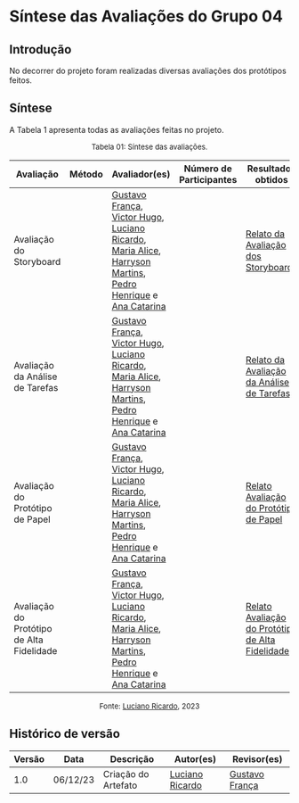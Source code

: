# Síntese das Avaliações do Grupo 04

## Introdução

No decorrer do projeto foram realizadas diversas avaliações dos protótipos feitos. 

## Síntese

A Tabela 1 apresenta todas as avaliações feitas no projeto.

<center>

<font size="2"><p style="text-align: center">Tabela 01: Síntese das avaliações.</p></font>

| Avaliação                                 | Método | Avaliador(es)                                                                                                                                                                                                                                                                                                                                      | Número de Participantes | Resultados obtidos                                   |
| ----------------------------------------- | ------ | -------------------------------------------------------------------------------------------------------------------------------------------------------------------------------------------------------------------------------------------------------------------------------------------------------------------------------------------------- | ----------------------- | ---------------------------------------------------- |
| Avaliação do Storyboard                   |        | [Gustavo França](https://github.com/gustavofbs), [Victor Hugo](https://github.com/ViictorHugoo), [Luciano Ricardo](https://github.com/l-ricardo), [Maria Alice](https://github.com/Maliz30), [Harryson Martins](https://github.com/harry-cmartin), [Pedro Henrique](https://github.com/pedro-hsf) e [Ana Catarina](https://github.com/an4catarina) |                         | [Relato da Avaliação dos Storyboards]()              |
| Avaliação da Análise de Tarefas           |        | [Gustavo França](https://github.com/gustavofbs), [Victor Hugo](https://github.com/ViictorHugoo), [Luciano Ricardo](https://github.com/l-ricardo), [Maria Alice](https://github.com/Maliz30), [Harryson Martins](https://github.com/harry-cmartin), [Pedro Henrique](https://github.com/pedro-hsf) e [Ana Catarina](https://github.com/an4catarina) |                         | [Relato da Avaliação da Análise de Tarefas]()        |
| Avaliação do Protótipo de Papel           |        | [Gustavo França](https://github.com/gustavofbs), [Victor Hugo](https://github.com/ViictorHugoo), [Luciano Ricardo](https://github.com/l-ricardo), [Maria Alice](https://github.com/Maliz30), [Harryson Martins](https://github.com/harry-cmartin), [Pedro Henrique](https://github.com/pedro-hsf) e [Ana Catarina](https://github.com/an4catarina) |                         | [Relato Avaliação do Protótipo de Papel]()           |
| Avaliação do Protótipo de Alta Fidelidade |        | [Gustavo França](https://github.com/gustavofbs), [Victor Hugo](https://github.com/ViictorHugoo), [Luciano Ricardo](https://github.com/l-ricardo), [Maria Alice](https://github.com/Maliz30), [Harryson Martins](https://github.com/harry-cmartin), [Pedro Henrique](https://github.com/pedro-hsf) e [Ana Catarina](https://github.com/an4catarina) |                         | [Relato Avaliação do Protótipo de Alta Fidelidade]() |

<font size="2"><p style="text-align: center">Fonte: [Luciano Ricardo](https://github.com/l-ricardo), 2023</p></font>

</center>

## Histórico de versão

| Versão |   Data   | Descrição           | Autor(es)                                       | Revisor(es)                                     |
| ------ | :------: | ------------------- | ----------------------------------------------- | ----------------------------------------------- |
| 1.0    | 06/12/23 | Criação do Artefato | [Luciano Ricardo](https://github.com/l-ricardo) | [Gustavo França](https://github.com/gustavofbs) |
